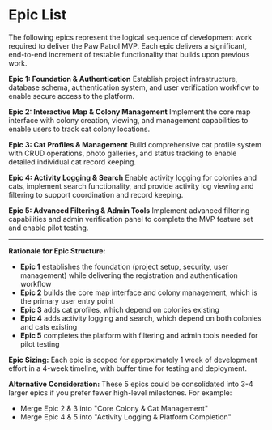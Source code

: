 # Epic List

The following epics represent the logical sequence of development work required to deliver the Paw Patrol MVP. Each epic delivers a significant, end-to-end increment of testable functionality that builds upon previous work.

**Epic 1: Foundation & Authentication**
Establish project infrastructure, database schema, authentication system, and user verification workflow to enable secure access to the platform.

**Epic 2: Interactive Map & Colony Management**
Implement the core map interface with colony creation, viewing, and management capabilities to enable users to track cat colony locations.

**Epic 3: Cat Profiles & Management**
Build comprehensive cat profile system with CRUD operations, photo galleries, and status tracking to enable detailed individual cat record keeping.

**Epic 4: Activity Logging & Search**
Enable activity logging for colonies and cats, implement search functionality, and provide activity log viewing and filtering to support coordination and record keeping.

**Epic 5: Advanced Filtering & Admin Tools**
Implement advanced filtering capabilities and admin verification panel to complete the MVP feature set and enable pilot testing.

---

**Rationale for Epic Structure:**

- **Epic 1** establishes the foundation (project setup, security, user management) while delivering the registration and authentication workflow
- **Epic 2** builds the core map interface and colony management, which is the primary user entry point
- **Epic 3** adds cat profiles, which depend on colonies existing
- **Epic 4** adds activity logging and search, which depend on both colonies and cats existing
- **Epic 5** completes the platform with filtering and admin tools needed for pilot testing

**Epic Sizing:** Each epic is scoped for approximately 1 week of development effort in a 4-week timeline, with buffer time for testing and deployment.

**Alternative Consideration:** These 5 epics could be consolidated into 3-4 larger epics if you prefer fewer high-level milestones. For example:
- Merge Epic 2 & 3 into "Core Colony & Cat Management"
- Merge Epic 4 & 5 into "Activity Logging & Platform Completion"
